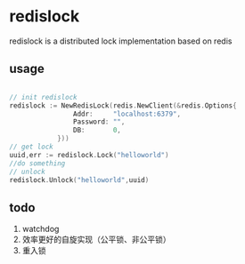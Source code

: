 # redislock

redislock is a distributed lock implementation based on redis

## usage
```go

// init redislock
redislock := NewRedisLock(redis.NewClient(&redis.Options{
                Addr:     "localhost:6379",
                Password: "",
                DB:       0,
            }))
// get lock
uuid,err := redislock.Lock("helloworld")
//do something
// unlock
redislock.Unlock("helloworld",uuid)

```



## todo
1. watchdog
2. 效率更好的自旋实现（公平锁、非公平锁）
3. 重入锁


